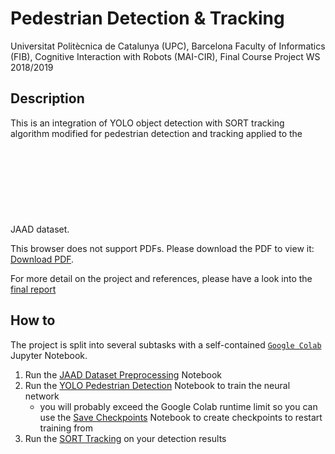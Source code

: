 # Pedestrian Detection & Tracking

Universitat Politècnica de Catalunya (UPC), Barcelona
Faculty of Informatics (FIB),
Cognitive Interaction with Robots (MAI-CIR),
Final Course Project
WS 2018/2019


## Description
This is an integration of YOLO object detection with SORT tracking algorithm modified for pedestrian detection and tracking applied to the JAAD dataset.
<object data="Functional_Architecture.pdf" type="application/pdf" width="700px" height="700px">
    <embed src="Functional_Architecture.pdf">
        <p>This browser does not support PDFs. Please download the PDF to view it: <a href="http://yoursite.com/the.pdf">Download PDF</a>.</p>
    </embed>
</object>


For more detail on the project and references, please have a look into the [final report](Final_Report.pdf)


## How to
The project is split into several subtasks with a self-contained [`Google Colab`](https://colab.research.google.com) Jupyter Notebook.
1) Run the [JAAD Dataset Preprocessing](JAAD%20Dataset%20Preprocessing/JAAD.ipynb) Notebook
2) Run the [YOLO Pedestrian Detection](YOLO%20Pedestrian%20Detection/YOLO_PedDetection.ipynb) Notebook to train the neural network
    - you will probably exceed the Google Colab runtime limit so you can use the [Save Checkpoints](YOLO%20Pedestrian%20Detection/SaveCheckpoints.ipynb) Notebook to create checkpoints to restart training from
3) Run the [SORT Tracking](SORT%20Object%20tracker/SORT.ipynb) on your detection results
